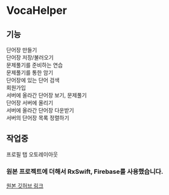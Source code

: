 # VocaHelper

## 기능
단어장 만들기  
단어장 저장/불러오기  
문제풀기를 준비하는 연습  
문제풀기를 통한 암기  
단어장에 있는 단어 검색  
회원가입  
서버에 올라간 단어장 보기, 문제풀기  
단어장 서버에 올리기  
서버에 올라간 단어장 다운받기  
서버의 단어장 목록 정렬하기  


## 작업중
프로필 탭
오토레이아웃

### 원본 프로젝트에 더해서 RxSwift, Firebase를 사용했습니다.
[원본 깃허브 링크](https://github.com/JD-man/VocaHelperOrigin)
